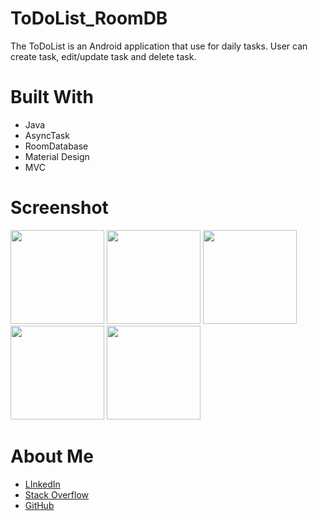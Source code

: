 # ToDoList_RoomDB
The ToDoList is an Android application that use for daily tasks. User can create task, edit/update task and delete task.

<h1>Built With</h1>
<ul>
<li>Java</li>
<li>AsyncTask</li>
<li>RoomDatabase</li>
<li>Material Design</li>
<li>MVC</li>
</ul>

<h1>Screenshot</h1>
<p float="left">
  <img src="/screenshot/1.jpeg" width="150"/>
  <img src="/screenshot/2.jpeg" width="150"/> 
  <img src="/screenshot/3.jpeg" width="150"/>
  <img src="/screenshot/4.jpeg" width="150"/>
  <img src="/screenshot/5.jpeg" width="150"/>
</p>

<h1>About Me</h1>
<ul>
<li><a href="https://www.linkedin.com/in/askaftabio/">LInkedIn</a></li>
<li><a href="https://stackoverflow.com/users/11369023/aftab-alam">Stack Overflow</a></li>
<li><a href="https://github.com/askaftabio">GitHub</a></li>
</ul>
